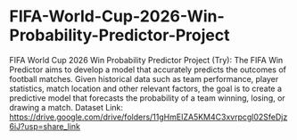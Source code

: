 # FIFA-World-Cup-2026-Win-Probability-Predictor-Project
FIFA World Cup 2026 Win Probability Predictor Project (Try): The FIFA Win Predictor aims to develop a model that accurately predicts the outcomes of football matches. Given historical data such as team performance, player statistics, match location and other relevant factors, the goal is to create a predictive model that forecasts the probability of a team winning, losing, or drawing a match. Dataset Link: https://drive.google.com/drive/folders/11gHmEIZA5KM4C3xvrpcgl02SfeDjz6iJ?usp=share_link

